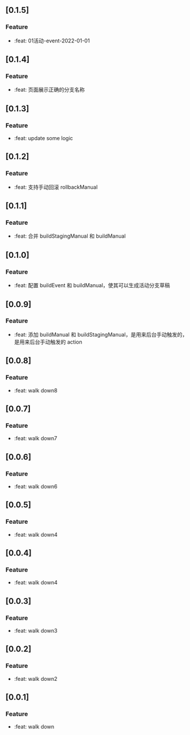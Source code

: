 ## [0.1.5]

### Feature

- :feat: 01活动-event-2022-01-01

## [0.1.4]

### Feature

- :feat: 页面展示正确的分支名称

## [0.1.3]

### Feature

- :feat: update some logic

## [0.1.2]

### Feature

- :feat: 支持手动回滚 rollbackManual

## [0.1.1]

### Feature

- :feat: 合并 buildStagingManual 和 buildManual

## [0.1.0]

### Feature

- :feat: 配置 buildEvent 和 buildManual，使其可以生成活动分支草稿

## [0.0.9]

### Feature

- :feat: 添加 buildManual 和 buildStagingManual，是用来后台手动触发的，是用来后台手动触发的 action

## [0.0.8]

### Feature

- :feat: walk down8

## [0.0.7]

### Feature

- :feat: walk down7

## [0.0.6]

### Feature

- :feat: walk down6

## [0.0.5]

### Feature

- :feat: walk down4

## [0.0.4]

### Feature

- :feat: walk down4

## [0.0.3]

### Feature

- :feat: walk down3

## [0.0.2]

### Feature

- :feat: walk down2

## [0.0.1]

### Feature

- :feat: walk down
